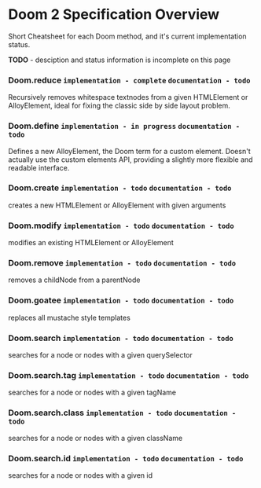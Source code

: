 # Doom 2 Specification Overview

Short Cheatsheet for each Doom method, and it's current implementation status.

__TODO__ - desciption and status information is incomplete on this page

### Doom.reduce `implementation - complete` `documentation - todo`

Recursively removes whitespace textnodes from a given HTMLElement or AlloyElement, ideal for fixing the classic side by side layout problem.

### Doom.define  `implementation - in progress` `documentation - todo`
	
Defines a new AlloyElement, the Doom term for a custom element. Doesn't actually use the custom elements API, providing a slightly more flexible and readable interface.
	
### Doom.create  `implementation - todo` `documentation - todo`

creates a new HTMLElement or AlloyElement with given arguments

### Doom.modify `implementation - todo` `documentation - todo`

modifies an existing HTMLElement or AlloyElement

### Doom.remove `implementation - todo` `documentation - todo`

removes a childNode from a parentNode

### Doom.goatee `implementation - todo` `documentation - todo`

replaces all mustache style templates

### Doom.search `implementation - todo` `documentation - todo`

searches for a node or nodes with a given querySelector
	
### Doom.search.tag `implementation - todo` `documentation - todo`

searches for a node or nodes with a given tagName

### Doom.search.class `implementation - todo` `documentation - todo`

searches for a node or nodes with a given className

### Doom.search.id `implementation - todo` `documentation - todo`

searches for a node or nodes with a given id